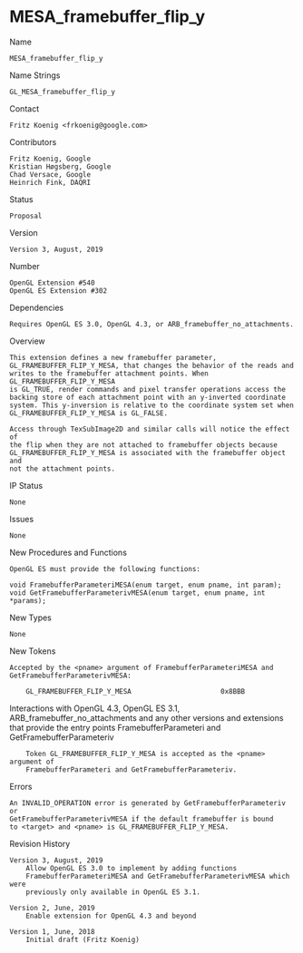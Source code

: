 # MESA_framebuffer_flip_y

Name

    MESA_framebuffer_flip_y

Name Strings

    GL_MESA_framebuffer_flip_y

Contact

    Fritz Koenig <frkoenig@google.com>

Contributors

    Fritz Koenig, Google
    Kristian Høgsberg, Google
    Chad Versace, Google
    Heinrich Fink, DAQRI

Status

    Proposal

Version

    Version 3, August, 2019

Number

    OpenGL Extension #540
    OpenGL ES Extension #302

Dependencies

    Requires OpenGL ES 3.0, OpenGL 4.3, or ARB_framebuffer_no_attachments.

Overview

    This extension defines a new framebuffer parameter,
    GL_FRAMEBUFFER_FLIP_Y_MESA, that changes the behavior of the reads and
    writes to the framebuffer attachment points. When GL_FRAMEBUFFER_FLIP_Y_MESA
    is GL_TRUE, render commands and pixel transfer operations access the
    backing store of each attachment point with an y-inverted coordinate
    system. This y-inversion is relative to the coordinate system set when
    GL_FRAMEBUFFER_FLIP_Y_MESA is GL_FALSE.

    Access through TexSubImage2D and similar calls will notice the effect of
    the flip when they are not attached to framebuffer objects because
    GL_FRAMEBUFFER_FLIP_Y_MESA is associated with the framebuffer object and
    not the attachment points.

IP Status

    None

Issues

    None

New Procedures and Functions

    OpenGL ES must provide the following functions:

    void FramebufferParameteriMESA(enum target, enum pname, int param);
    void GetFramebufferParameterivMESA(enum target, enum pname, int *params);

New Types

    None

New Tokens

    Accepted by the <pname> argument of FramebufferParameteriMESA and
    GetFramebufferParameterivMESA:

        GL_FRAMEBUFFER_FLIP_Y_MESA                      0x8BBB

Interactions with OpenGL 4.3, OpenGL ES 3.1, ARB_framebuffer_no_attachments
and any other versions and extensions that provide the entry points
FramebufferParameteri and GetFramebufferParameteriv

        Token GL_FRAMEBUFFER_FLIP_Y_MESA is accepted as the <pname> argument of
        FramebufferParameteri and GetFramebufferParameteriv.

Errors

    An INVALID_OPERATION error is generated by GetFramebufferParameteriv or
    GetFramebufferParameterivMESA if the default framebuffer is bound
    to <target> and <pname> is GL_FRAMEBUFFER_FLIP_Y_MESA.



Revision History

    Version 3, August, 2019
        Allow OpenGL ES 3.0 to implement by adding functions
        FramebufferParameteriMESA and GetFramebufferParameterivMESA which were
        previously only available in OpenGL ES 3.1.

    Version 2, June, 2019
        Enable extension for OpenGL 4.3 and beyond

    Version 1, June, 2018
        Initial draft (Fritz Koenig)

